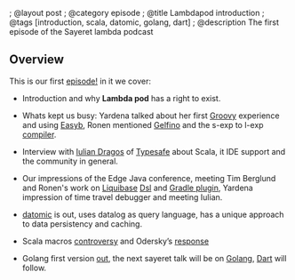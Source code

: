 ; @layout post
; @category  episode
; @title Lambdapod introduction 
; @tags [introduction, scala, datomic, golang, dart]
; @description   The first episode of the Sayeret lambda podcast

## Overview 

This is our first [episode!](http://dl.dropbox.com/u/116845/lambda-pod-1-v2.mp3) in it we cover:

 * Introduction and why <b>Lambda pod</b> has a right to exist.

 * Whats kept us busy: Yardena talked about her first [Groovy](http://groovy.codehaus.org/) experience and using [Easyb](http://www.easyb.org/), Ronen mentioned [Gelfino](https://github.com/narkisr/gelfino) and the s-exp to l-exp [compiler](https://github.com/narkisr/gelfino/blob/master/src/gelfino/drools/dsl.clj).

 * Interview with [Iulian Dragos](http://www.iulidragos.org/) of [Typesafe](http://typesafe.com/) about Scala, it IDE support and the community in general.


 * Our impressions of the Edge Java conference, meeting Tim Berglund and Ronen's work on [Liquibase](http://www.liquibase.org/) [Dsl](https://github.com/narkisr/groovy-liquibase) and [Gradle plugin](https://github.com/narkisr/gradle-liquibase-plugin), Yardena impression of time travel debugger and meeting Iulian.

 * [datomic](http://datomic.com/) is out, uses datalog as query language,  has a unique approach to data persistency and caching.

 * Scala macros [controversy](http://blog.empathybox.com/post/19126121307/scala-macros-oh-god-why) and Odersky’s [response](https://groups.google.com/forum/?hl=en&fromgroups#!msg/scala-language/PV4q6O1qIh8/yG4p8PA2Jf8J)
 
 * Golang first version [out](http://blog.golang.org/2012/03/go-version-1-is-released.html), the next sayeret talk will be on [Golang](http://www.meetup.com/saylambda/events/59049672/), [Dart](http://www.meetup.com/saylambda/events/59822632/) will follow.


